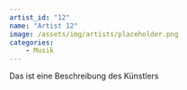 ```yaml
---
artist_id: "12"
name: "Artist 12"
image: /assets/img/artists/placeholder.png
categories:
    - Musik
---
```

Das ist eine Beschreibung des Künstlers
